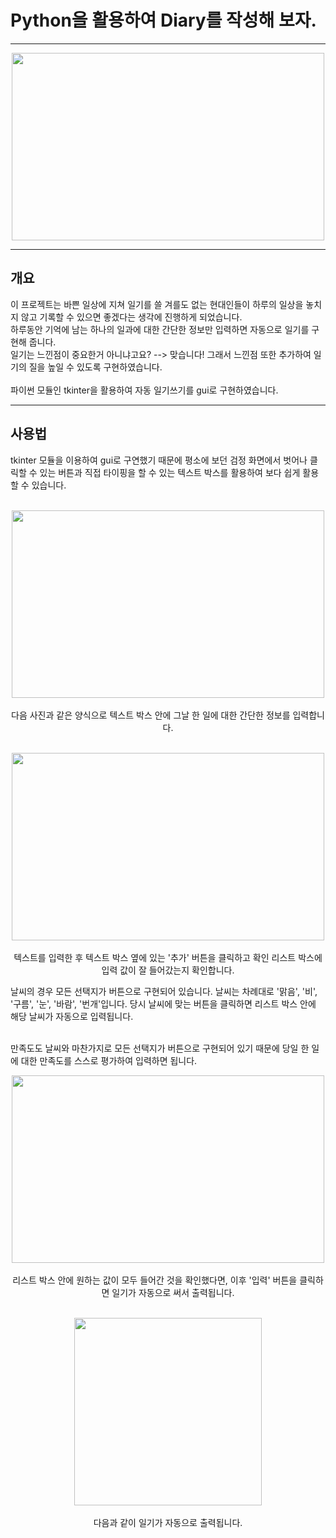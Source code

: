 
# Python을 활용하여 **Diary**를 작성해 보자.

---

<p align="center">
<img src = "https://user-images.githubusercontent.com/102236107/173296132-d20e82d4-2db1-43ee-9109-510085cf58dd.png" width="500" height="300"/>

---

## 개요
이 프로젝트는 바쁜 일상에 지쳐 일기를 쓸 겨를도 없는 현대인들이 하루의 일상을 놓치지 않고 기록할 수 있으면 좋겠다는 생각에 진행하게 되었습니다.<br>
하루동안 기억에 남는 하나의 일과에 대한 간단한 정보만 입력하면 자동으로 일기를 구현해 줍니다.<br>
일기는 느낀점이 중요한거 아니냐고요? --> 맞습니다! 그래서 느낀점 또한 추가하여 일기의 질을 높일 수 있도록 구현하였습니다.<br>
<br>
파이썬 모듈인 tkinter을 활용하여 자동 일기쓰기를 gui로 구현하였습니다.


---

## 사용법

tkinter 모듈을 이용하여 gui로 구연했기 때문에 평소에 보던 검정 화면에서 벗어나 클릭할 수 있는 버튼과 직접 타이핑을 할 수 있는 텍스트 박스를 활용하여 보다 쉽게 활용할 수 있습니다.<br>
<br>
  
<p align="center">
<img src = "https://user-images.githubusercontent.com/102236107/173298980-2a2ed9e6-98b4-4948-bf26-4fa92191dfa5.png" width="500" height="300"/><br>
  
<br>
다음 사진과 같은 양식으로 텍스트 박스 안에 그날 한 일에 대한 간단한 정보를 입력합니다.<br>
<br>
  
<p align="center">  
<img src = "https://user-images.githubusercontent.com/102236107/173299395-818e0dab-0259-4ec9-aeb0-60bed2728a97.png" width="500" height="300"/><br>
  
<br>
텍스트를 입력한 후 텍스트 박스 옆에 있는 '추가' 버튼을 클릭하고 확인 리스트 박스에 입력 값이 잘 들어갔는지 확인합니다.
<br>
  
날씨의 경우 모든 선택지가 버튼으로 구현되어 있습니다. 날씨는 차례대로 '맑음', '비', '구름', '눈', '바람', '번개'입니다.
당시 날씨에 맞는 버튼을 클릭하면 리스트 박스 안에 해당 날씨가 자동으로 입력됩니다. <br>
<br>
  
만족도도 날씨와 마찬가지로 모든 선택지가 버튼으로 구현되어 있기 때문에 당일 한 일에 대한 만족도를 스스로 평가하여 입력하면 됩니다.<br>
  
<p align="center">  
<img src = "https://user-images.githubusercontent.com/102236107/173299563-bbc91a55-1049-4b8e-a157-e6df9ed2e1fa.png" width="500" height="300"/><br>
  
<br>
리스트 박스 안에 원하는 값이 모두 들어간 것을 확인했다면, 이후 '입력' 버튼을 클릭하면 일기가 자동으로 써서 출력됩니다.<br>
  
<br>
<p align="center">
<img src = "https://user-images.githubusercontent.com/93086581/172658242-c931c8c3-a209-4bbf-b54b-9f742721846f.png" width="300" height="300"/><br>
  
<br>
다음과 같이 일기가 자동으로 출력됩니다.
